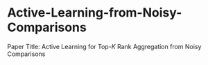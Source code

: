 # Active-Learning-from-Noisy-Comparisons
Paper Title: Active Learning for Top-$K$ Rank Aggregation from Noisy Comparisons
